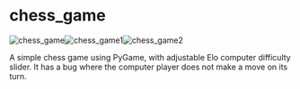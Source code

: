 # chess_game
![chess_game](https://github.com/user-attachments/assets/20e89ae5-6aeb-4085-b45b-6edbbcf50daa)![chess_game1](https://github.com/user-attachments/assets/b982e144-35b0-45e3-9697-39d1da17a843)![chess_game2](https://github.com/user-attachments/assets/e2853964-a408-401c-b24f-9014dc5247f3)

 A simple chess game using PyGame, with adjustable Elo computer difficulty slider. It has a bug where the computer player does not make a move on its turn.
